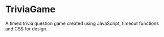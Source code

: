 # TriviaGame

A timed trivia question game created using JavaScript, timeout functions and CSS for design.
